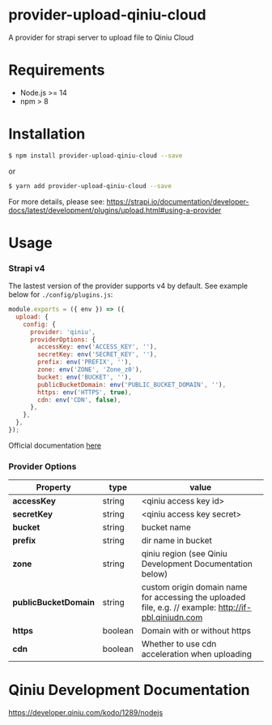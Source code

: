 # provider-upload-qiniu-cloud
A provider for strapi server to upload file to Qiniu Cloud

# Requirements
- Node.js >= 14
- npm > 8

# Installation
```bash
$ npm install provider-upload-qiniu-cloud --save
```

or

```bash
$ yarn add provider-upload-qiniu-cloud --save
```

For more details, please see: https://strapi.io/documentation/developer-docs/latest/development/plugins/upload.html#using-a-provider

# Usage


### Strapi v4

The lastest version of the provider supports v4 by default. See example below for ```./config/plugins.js```:

```javascript
module.exports = ({ env }) => ({
  upload: {
    config: {
      provider: 'qiniu',
      providerOptions: {
        accessKey: env('ACCESS_KEY', ''),
        secretKey: env('SECRET_KEY', ''),
        prefix: env('PREFIX', ''),
        zone: env('ZONE', 'Zone_z0'),
        bucket: env('BUCKET', ''),
        publicBucketDomain: env('PUBLIC_BUCKET_DOMAIN', ''),
        https: env('HTTPS', true),
        cdn: env('CDN', false),
      },
    },
  },
});
```

Official documentation [here](https://docs.strapi.io/developer-docs/latest/plugins/upload.html#enabling-the-provider)

### Provider Options

Property | type |  value
----- | ---- | ------------
**accessKey** | string | &lt;qiniu access key id&gt;
**secretKey** | string | &lt;qiniu access key secret&gt;
**bucket** | string | bucket name
**prefix** | string | dir name in bucket
**zone** | string | qiniu region (see Qiniu Development Documentation below)
**publicBucketDomain** | string | custom origin domain name for accessing the uploaded file, e.g. // example: http://if-pbl.qiniudn.com
**https** | boolean | Domain with or without https
**cdn** | boolean | Whether to use cdn acceleration when uploading


# Qiniu Development Documentation
https://developer.qiniu.com/kodo/1289/nodejs
